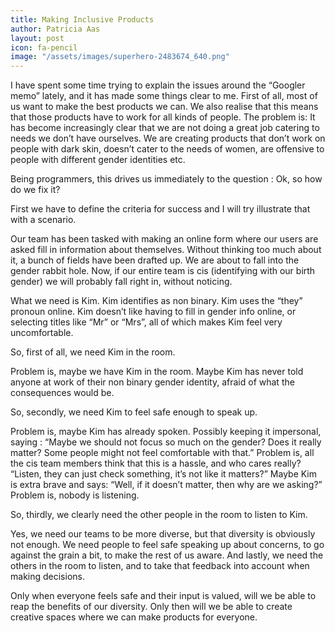 ```yaml
---
title: Making Inclusive Products
author: Patricia Aas
layout: post
icon: fa-pencil
image: "/assets/images/superhero-2483674_640.png"
---
```


I have spent some time trying to explain the issues around the “Googler memo” lately, and it has made some things clear to me. First of all, most of us want to make the best products we can. We also realise that this means that those products have to work for all kinds of people. The problem is: It has become increasingly clear that we are not doing a great job catering to needs we don’t have ourselves. We are creating products that don’t work on people with dark skin, doesn’t cater to the needs of women, are offensive to people with different gender identities etc.

Being programmers, this drives us immediately to the question : Ok, so how do we fix it?

First we have to define the criteria for success and I will try illustrate that with a scenario.

Our team has been tasked with making an online form where our users are asked fill in information about themselves. Without thinking too much about it, a bunch of fields have been drafted up. We are about to fall into the gender rabbit hole. Now, if our entire team is cis (identifying with our birth gender) we will probably fall right in, without noticing.

What we need is Kim. Kim identifies as non binary. Kim uses the “they” pronoun online. Kim doesn’t like having to fill in gender info online, or selecting titles like “Mr” or “Mrs”, all of which makes Kim feel very uncomfortable.

So, first of all, we need Kim in the room.

Problem is, maybe we have Kim in the room. Maybe Kim has never told anyone at work of their non binary gender identity, afraid of what the consequences would be.

So, secondly, we need Kim to feel safe enough to speak up.

Problem is, maybe Kim has already spoken. Possibly keeping it impersonal, saying : “Maybe we should not focus so much on the gender? Does it really matter? Some people might not feel comfortable with that.” Problem is, all the cis team members think that this is a hassle, and who cares really? “Listen, they can just check something, it’s not like it matters?” Maybe Kim is extra brave and says: “Well, if it doesn’t matter, then why are we asking?” Problem is, nobody is listening.

So, thirdly, we clearly need the other people in the room to listen to Kim.

Yes, we need our teams to be more diverse, but that diversity is obviously not enough. We need people to feel safe speaking up about concerns, to go against the grain a bit, to make the rest of us aware. And lastly, we need the others in the room to listen, and to take that feedback into account when making decisions.

Only when everyone feels safe and their input is valued, will we be able to reap the benefits of our diversity. Only then will we be able to create creative spaces where we can make products for everyone.